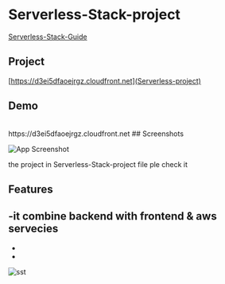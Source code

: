 # Serverless-Stack-project
[Serverless-Stack-Guide](https://serverless-stack.com/#guide)

## Project
[https://d3ei5dfaoejrgz.cloudfront.net](Serverless-project)

## Demo 
<br>
https://d3ei5dfaoejrgz.cloudfront.net
## Screenshots

![App Screenshot](https://via.placeholder.com/468x300?text=App+Screenshot+Here)



the project in Serverless-Stack-project file ple check it

## Features

-it combine backend with frontend & aws servecies
-
-
-
![sst](https://user-images.githubusercontent.com/103731233/193354258-211dcaf3-12a1-44c9-b33d-707ccd0f9b05.png)
